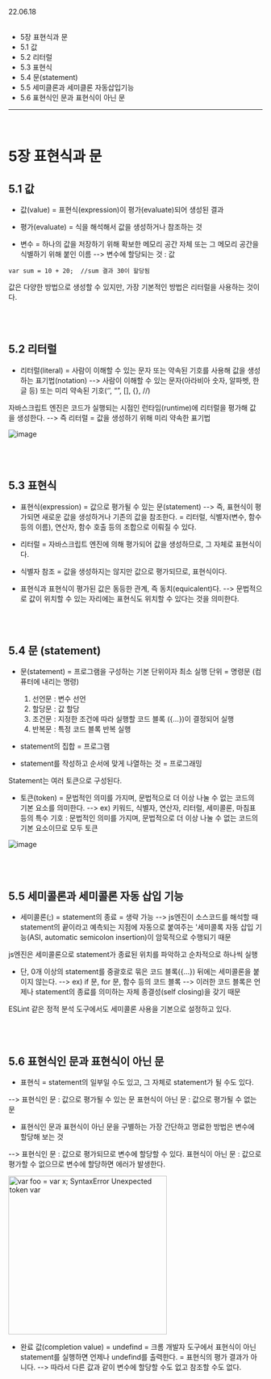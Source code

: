 22.06.18
<br/>
<br/>
- 5장 표현식과 문
- 5.1 값
- 5.2 리터럴
- 5.3 표현식
- 5.4 문(statement)
- 5.5 세미클론과 세미클론 자동삽입기능
- 5.6 표현식인 문과 표현식이 아닌 문
<hr/>
<br/>

# 5장 표현식과 문


## 5.1 값

* 값(value) = 표현식(expression)이 평가(evaluate)되어 생성된 결과
* 평가(evaluate) = 식을 해석해서 값을 생성하거나 참조하는 것

* 변수 = 하나의 값을 저장하기 위해 확보한 메모리 공간 자체
         또는 그 메모리 공간을 식별하기 위해 붙인 이름
         --> 변수에 할당되는 것 : 값
         
```
var sum = 10 + 20;	//sum 결과 30이 할당됨
```

값은 다양한 방법으로 생성할 수 있지만,
가장 기본적인 방법은 리터럴을 사용하는 것이다.

<br/>
<br/>

## 5.2 리터럴 

* 리터럴(literal)
= 사람이 이해할 수 있는 문자 또는 약속된 기호를 사용해 값을 생성하는 표기법(notation)
 --> 사람이 이해할 수 있는 문자(아라비아 숫자, 알파벳, 한글 등)
     또는 미리 약속된 기호(‘’, “”, [], {}, //)

자바스크립트 엔진은 코드가 실행되는 시점인 런타임(runtime)에 리터럴을 평가해 값을 생성한다.
--> 즉 리터럴 = 값을 생성하기 위해 미리 약속한 표기법

![image](https://user-images.githubusercontent.com/96029064/174474700-b7debf94-2809-4307-b563-913e81bb2d89.png)

<br/>
<br/>

## 5.3 표현식

* 표현식(expression)
= 값으로 평가될 수 있는 문(statement)
      --> 즉, 표현식이 평가되면 새로운 값을 생성하거나 기존의 값을 참조한다.
= 리터럴, 식별자(변수, 함수 등의 이름), 연산자, 함수 호출 등의 조합으로 이뤄질 수 있다.
 
* 리터럴 = 자바스크립트 엔진에 의해 평가되어 값을 생성하므로, 그 자체로 표현식이다.
* 식별자 참조 = 값을 생성하지는 않지만 값으로 평가되므로, 표현식이다.

* 표현식과 표현식이 평가된 값은 동등한 관계, 즉 동치(equicalent)다.
--> 문법적으로 값이 위치할 수 있는 자리에는 표현식도 위치할 수 있다는 것을 의미한다.
  


<br/>
<br/>

## 5.4 문 (statement)

* 문(statement) = 프로그램을 구성하는 기본 단위이자 최소 실행 단위
                = 명령문 (컴퓨터에 내리는 명령)
   
   1. 선언문 : 변수 선언
   2. 할당문 : 값 할당
   3. 조건문 : 지정한 조건에 따라 실행할 코드 블록 ({...})이 결정되어 실행
   4. 반복문 : 특정 코드 블록 반복 실행

* statement의 집합 = 프로그램
* statement를 작성하고 순서에 맞게 나열하는 것 = 프로그래밍

Statement는 여러 토큰으로 구성된다. 

* 토큰(token)
= 문법적인 의미를 가지며, 문법적으로 더 이상 나눌 수 없는 코드의 기본 요소를 의미한다.
--> ex) 키워드, 식별자, 연산자, 리터럴, 세미콜론, 마침표 등의 특수 기호
        : 문법적인 의미를 가지며,
          문법적으로 더 이상 나눌 수 없는 코드의 기본 요소이므로 모두 토큰

![image](https://user-images.githubusercontent.com/96029064/174474743-7627c7ea-e5e9-4779-8580-01fd460aca1e.png)

<br/>
<br/>

## 5.5 세미콜론과 세미콜론 자동 삽입 기능

* 세미콜론(;)
= statement의 종료
= 생략 가능
   --> js엔진이 소스코드를 해석할 때 statement의 끝이라고 예측되는 지점에
       자동으로 붙여주는 '세미콜록 자동 삽입 기능(ASI, automatic semicolon insertion)이 
       암묵적으로 수행되기 때문

js엔진은 세미콜론으로 statement가 종료된 위치를 파악하고 순차적으로 하나씩 실행

* 단, 0개 이상의 statement를 중괄호로 묶은 코드 블록({…}) 뒤에는 세미콜론을 붙이지 않는다.
--> ex) if 문, for 문, 함수 등의 코드 블록
--> 이러한 코드 블록은 언제나 statement의 종료를 의미하는 자체 종결성(self closing)을 갖기 때문

ESLint 같은 정적 분석 도구에서도 세미콜론 사용을 기본으로 설정하고 있다.

<br/>
<br/>

## 5.6 표현식인 문과 표현식이 아닌 문

* 표현식 = statement의 일부일 수도 있고, 그 자체로 statement가 될 수도 있다.

--> 표현식인 문      : 값으로 평가될 수 있는 문
    표현식이 아닌 문 : 값으로 평가될 수 없는 문
    
* 표현식인 문과 표현식이 아닌 문을 구별하는 가장 간단하고 명료한 방법은 변수에 할당해 보는 것

--> 표현식인 문      : 값으로 평가되므로 변수에 할당할 수 있다.
    표현식이 아닌 문 : 값으로 평가할 수 없으므로 변수에 할당하면 에러가 발생한다.

<img width="314" alt="var foo = var x;  SyntaxError Unexpected token var" src="https://user-images.githubusercontent.com/96029064/174474755-8c6f3944-2b24-41f8-b8fe-f4448b2d1ead.png">


* 완료 값(completion value)
= undefind
= 크롬 개발자 도구에서 표현식이 아닌 statement를 실행하면 언제나 undefind를 출력한다.
= 표현식의 평가 결과가 아니다.
   --> 따라서 다른 값과 같이 변수에 할당할 수도 없고 참조할 수도 없다.
